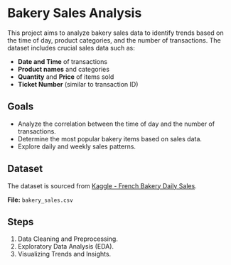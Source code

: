 # Bakery Sales Analysis

This project aims to analyze bakery sales data to identify trends based on the time of day, product categories, and the number of transactions. The dataset includes crucial sales data such as:

- **Date and Time** of transactions
- **Product names** and categories
- **Quantity** and **Price** of items sold
- **Ticket Number** (similar to transaction ID)

## Goals

- Analyze the correlation between the time of day and the number of transactions.
- Determine the most popular bakery items based on sales data.
- Explore daily and weekly sales patterns.

## Dataset

The dataset is sourced from [Kaggle - French Bakery Daily Sales](https://www.kaggle.com/datasets/matthieugimbert/french-bakery-daily-sales).

**File:** `bakery_sales.csv`

## Steps

1. Data Cleaning and Preprocessing.
2. Exploratory Data Analysis (EDA).
3. Visualizing Trends and Insights.

